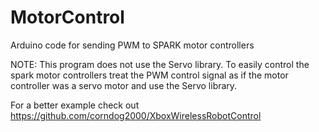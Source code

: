 # MotorControl
Arduino code for sending PWM to SPARK motor controllers

NOTE: This program does not use the Servo library. To easily control the spark motor controllers treat the PWM control signal as if the motor controller was a servo motor and use the Servo library.

For a better example check out https://github.com/corndog2000/XboxWirelessRobotControl
